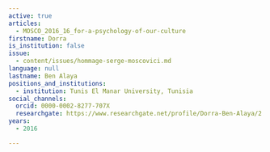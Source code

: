 ```yaml
---
active: true
articles:
  - MOSCO_2016_16_for-a-psychology-of-our-culture
firstname: Dorra
is_institution: false
issue:
  - content/issues/hommage-serge-moscovici.md
language: null
lastname: Ben Alaya
positions_and_institutions:
  - institution: Tunis El Manar University, Tunisia
social_channels:
  orcid: 0000-0002-8277-707X
  researchgate: https://www.researchgate.net/profile/Dorra-Ben-Alaya/2
years:
  - 2016

---
```

